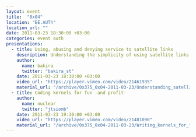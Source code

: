 ```yaml
---
layout: event
title:  "0x04"
location: "EE.AUTh"
location_url: ""
date: 2011-03-23 18:30:00 +03:00
categories: event auth
presentations:
  - title: Using, abusing and denying service to satellite links
    description: Understanding the simplicity of using satellite links and methods of using, abusing and denying service to them.
    author:
      name: bakira
      twitter: "bakira_st"
    date: 2011-03-23 18:30:00 +03:00
    video_url: "https://player.vimeo.com/video/21461935"
    material_url: "/archive/0x375_0x04-2011-03-23/Understanding_satellites-Bakira.pdf"
  - title: Coding kernels for fun -and profit-
    author:
      name: nuclear
      twitter: "jtsiomb"
    date: 2011-03-23 19:30:00 +03:00
    video_url: "https://player.vimeo.com/video/21481090"
    material_url: "/archive/0x375_0x04-2011-03-23/Writing_kernels_for_fun-Nuclear.pdf"
---
```

